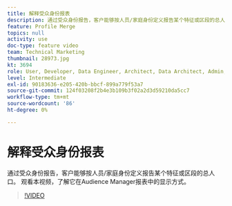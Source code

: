 ```yaml
---
title: 解释受众身份报表
description: 通过受众身份报告，客户能够按人员/家庭身份定义报告某个特征或区段的总人口。 观看本视频，了解它在Audience Manager报表中的显示方式。
feature: Profile Merge
topics: null
activity: use
doc-type: feature video
team: Technical Marketing
thumbnail: 28973.jpg
kt: 3694
role: User, Developer, Data Engineer, Architect, Data Architect, Admin, Leader
level: Intermediate
exl-id: 90183636-e205-420b-bbcf-899a779f53a7
source-git-commit: 124f03208f2b4e3b109b3f02a2d3d59210da5cc7
workflow-type: tm+mt
source-wordcount: '86'
ht-degree: 0%

---
```


# 解释受众身份报表

通过受众身份报告，客户能够按人员/家庭身份定义报告某个特征或区段的总人口。 观看本视频，了解它在Audience Manager报表中的显示方式。

>[!VIDEO](https://video.tv.adobe.com/v/31957/?quality=12&captions=chi_hans)

